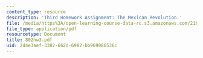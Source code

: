 ```yaml
---
content_type: resource
description: 'Third Homework Assignment: The Mexican Revolution.'
file: /media/https%3A/open-learning-course-data-rc.s3.amazonaws.com/21h-802-modern-latin-america-1808-present-revolution-dictatorship-democracy-spring-2005/2d4e3aef3382662d6982bb969086536c_802hw3.pdf
file_type: application/pdf
resourcetype: Document
title: 802hw3.pdf
uid: 2d4e3aef-3382-662d-6982-bb969086536c
---
```

